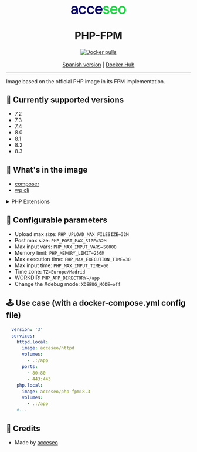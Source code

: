 <div align="center">
    <a href="https://www.acceseo.com">
        <img
            alt="acceseo logo"
            src="logo-acceseo.svg"
            width="150">
    </a>
</div>

<h1 align="center">PHP-FPM</h1>
<div align="center">
    <a href="https://hub.docker.com/r/acceseo/php-fpm"><img src="https://img.shields.io/docker/pulls/acceseo/php-fpm.svg" alt="Docker pulls"></a>
    <br><br>
    <a href="https://github.com/acceseo/php-fpm/tree/main/README.md">Spanish version</a> | <a href="https://hub.docker.com/r/acceseo/php-fpm">Docker Hub</a>
</div>

<hr>

Image based on the official PHP image in its FPM implementation.

## 🧰 Currently supported versions
* 7.2
* 7.3
* 7.4
* 8.0
* 8.1
* 8.2
* 8.3

## 🔨 What's in the image
* [composer](https://getcomposer.org/)
* [wp cli](https://wp-cli.org/)
<details>

<summary>PHP Extensions</summary>

```
[PHP Modules]
Core
ctype
curl
date
dom
exif
fileinfo
filter
ftp (PHP <=8.1)
gd
hash
iconv
intl
json
libxml
mbstring
mysqli
mysqlnd
openssl
pcre
PDO
pdo_mysql
pdo_pgsql
pdo_sqlite
pgsql
Phar
posix
random (PHP >= 8.2)
readline
Reflection
session
SimpleXML
sodium
SPL
sqlite3
standard
tokenizer
xdebug
xml
xmlreader
xmlwriter
zip
zlib

[Zend Modules]
Xdebug
```
</details>

## 📃 Configurable parameters
* Upload max size:
  `PHP_UPLOAD_MAX_FILESIZE=32M`
* Post max size:
  `PHP_POST_MAX_SIZE=32M`
* Max input vars:
  `PHP_MAX_INPUT_VARS=50000`
* Memory limit:
  `PHP_MEMORY_LIMIT=256M`
* Max execution time:
  `PHP_MAX_EXECUTION_TIME=30`
* Max input time:
  `PHP_MAX_INPUT_TIME=60`
* Time zone:
  `TZ=Europe/Madrid`
* WORKDIR:
  `PHP_APP_DIRECTORY=/app`
* Change the Xdebug mode:
  `XDEBUG_MODE=off`

## 🕹️ Use case (with a docker-compose.yml config file) 
  ```yaml
    version: '3'
    services:
      httpd.local:
        image: acceseo/httpd
        volumes:
          - .:/app
        ports:
          - 80:80
          - 443:443
      php.local:
        image: acceseo/php-fpm:8.3
        volumes:
          - .:/app
      #...
  ```

## 👷 Credits
* Made by [acceseo](https://acceseo.com)
